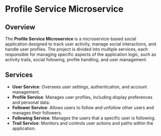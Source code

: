 # Profile Service Microservice

## Overview

The **Profile Service Microservice** is a microservice-based social application designed to track user activity, manage social interactions, and handle user profiles. The project is divided into multiple services, each responsible for managing specific aspects of the application logic, such as activity trails, social following, profile handling, and user management.

## Services

- **User Service**: Oversees user settings, authentication, and account management.
- **Profile Service**: Manages user profiles, including display preferences and personal data.
- **Follower Service**: Allows users to follow and unfollow other users and manages their followers.
- **Following Service**: Manages the users that a specific user is following.
- **Trail Service**: Monitors and controls user actions and paths within the application.

